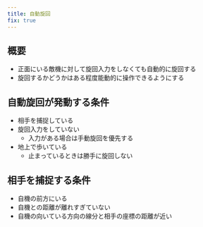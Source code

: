 ```yaml
---
title: 自動旋回
fix: true
---
```


## 概要
* 正面にいる敵機に対して旋回入力をしなくても自動的に旋回する
* 旋回するかどうかはある程度能動的に操作できるようにする

## 自動旋回が発動する条件
* 相手を捕捉している
* 旋回入力をしていない
    * 入力がある場合は手動旋回を優先する
* 地上で歩いている
    * 止まっているときは勝手に旋回しない

## 相手を捕捉する条件
* 自機の前方にいる
* 自機との距離が離れすぎていない
* 自機の向いている方向の線分と相手の座標の距離が近い
